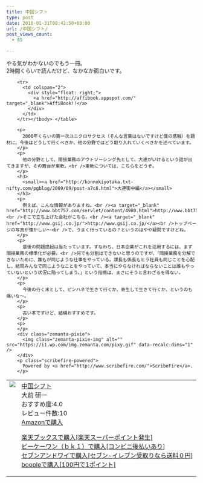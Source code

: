 ```yaml
---
title: 中国シフト
type: post
date: 2010-01-31T08:42:50+00:00
url: /中国シフト/
post_views_count:
  - 85

---
```

やる気がわかないのでもう一冊。  
2時間くらいで読んだけど、なかなか面白いです。

<table>
  <tr>
    <td style="vertical-align: top;">
      <a href="http://hb.afl.rakuten.co.jp/hgc/06d13246.10ebaa62.06d13247.1eb85ca0/?pc=http%3A%2F%2Fsearch.books.rakuten.co.jp%2Fbksearch%2Fdt%3Fg%3D001%26bisbn%3D4093896062" target="_blank"> <img src="https://i0.wp.com/ecx.images-amazon.com/images/I/518JXCYR1DL._SL160_.jpg" style="border-style: none;" data-recalc-dims="1" /> </a>
    </td>
    <td style="vertical-align: top;">
      <a href="http://hb.afl.rakuten.co.jp/hgc/06d13246.10ebaa62.06d13247.1eb85ca0/?pc=http%3A%2F%2Fsearch.books.rakuten.co.jp%2Fbksearch%2Fdt%3Fg%3D001%26bisbn%3D4093896062" target="_blank"> 中国シフト </a><br />大前 研一<br />おすすめ度:4.0<br />レビュー件数:10<br /><a href="http://www.amazon.co.jp/%E4%B8%AD%E5%9B%BD%E3%82%B7%E3%83%95%E3%83%88-%E5%A4%A7%E5%89%8D-%E7%A0%94%E4%B8%80/dp/4093896062%3FSubscriptionId%3D1JWQWN8E4Z5TR27962G2%26tag%3Dgaeaffibook-22%26linkCode%3Dxm2%26camp%3D2025%26creative%3D165953%26creativeASIN%3D4093896062" target="_blank"> Amazonで購入 </a></p>
      <p>
        <a href="http://px.a8.net/svt/ejp?a8mat=1HPMBD+EAZZ1U+5WS+C1DUQ&a8ejpredirect=http%3A%2F%2Fsearch.books.rakuten.co.jp%2Fbksearch%2Fdt%3Fg%3D001%26bisbn%3D4093896062" target="_blank">楽天ブックスで購入[楽天スーパーポイント発生]</a> <img src="https://i2.wp.com/www12.a8.net/0.gif?resize=1%2C1" alt="" width="1" border="0" height="1" data-recalc-dims="1" /><br /><a href="http://px.a8.net/svt/ejp?a8mat=1HRMFS+EEKKOI+10UY+HUKPU&a8ejpredirect=http%3A%2F%2Fwww.bk1.jp%2FkeywordSearchResult%2F%3Fkeyword%3D4093896062%26storeCd%3D1%26searchFlg%3D9%26x%3D43%26y%3D11%26partnerid%3D02a801" target="_blank">ビーケーワン（ｂｋ１）で購入[コンビニ後払いあり]</a> <img src="https://i2.wp.com/www12.a8.net/0.gif?resize=1%2C1" alt="" width="1" border="0" height="1" data-recalc-dims="1" /><br /><a href="http://click.linksynergy.com/fs-bin/statform?id=aR0TIOX*qAA&offerid=137560&bnid=1490&subid=&subid=0&kword_in=4093896062&oop=on" target="_blank">セブンアンドワイで購入[セブン-イレブン受取りなら送料０円]</a><img src="http://ad.linksynergy.com/fs-bin/show?id=aR0TIOX*qAA&bids=137560&type=5&subid=0" width="1" border="0" height="1" /><br /><a href="http://click.linksynergy.com/fs-bin/statform?id=aR0TIOX*qAA&offerid=33310&bnid=2&subid=0&ifc=4&ifr=9784093896061" target="_blank">boopleで購入[100円で1ポイント]</a></td> </tr> 
        
        <tr>
          <td colspan="2">
            <div style="float: right;">
              <a href="http://affibook.appspot.com/" target="_blank">AffiBook!!</a>
            </div>
          </td>
        </tr></tbody> </table> 
        
        <p>
          2000年くらいの第一次ユニクロサクセス（そんな言葉はないですけど僕の感触）を題材に、今後はどうして行くべきか、他の分野ではどう取り入れていくべきかを述べています。
        </p>
        <p>
          他の分野として、間接業務のアウトソーシング先として、大連がいけるという話が出てきますが、その舞台が東軟。<br />東軟については、こちらをどうぞ。
        </p>
        <h3>
          <small><a href="http://konnokiyotaka.txt-nifty.com/pgblog/2009/09/post-a7c8.html">大連街中編</a></small>
        </h3>
        <p>
          例えば、こんな情報がありますね。<br /><a target="_blank" href="http://www.bbt757.com/servlet/content/4980.html">http://www.bbt757.com/servlet/content/4980.html</a><br />そこで立ち上げた会社がこちら。<br /><a target="_blank" href="http://www.gsij.co.jp/">http://www.gsij.co.jp/</a><br />トップページの写真が懐かしい〜<br />で、うまく行っているの？というのはやや疑問ですけどね。
        </p>
        <p>
          最後の問題提起は当たっています。すなわち、日本企業がこれを活用するには、まず間接業務の標準化が必要。<br />何でも分割はできないと思うのですが、「間接業務を分解できないために、誰もが同じような仕事をやっている。課長も係長もヒラ社員も同じことを心配し、結局みんなで同じようなことをやっていて、本当にやらなければならないことは誰もやっていないという状況に陥ってしまう。」という指摘は、まさにそうと言わざるを得ない。
        </p>
        <p>
          今後の行く末として、ピンハネで生きて行くか、寄生して生きて行くか、というのも痛いな〜。
        </p>
        <p>
          古い本ですけど、結構おすすめです。
        </p>
        <p>
        </p>
        <div class="zemanta-pixie">
          <img class="zemanta-pixie-img" alt="" src="https://i1.wp.com/img.zemanta.com/pixy.gif" data-recalc-dims="1" />
        </div>
        <p class="scribefire-powered">
          Powered by <a href="http://www.scribefire.com/">ScribeFire</a>.
        </p>